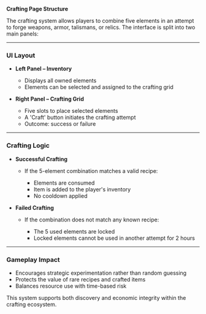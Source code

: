 **Crafting Page Structure**

The crafting system allows players to combine five elements in an attempt to forge weapons, armor, talismans, or relics. The interface is split into two main panels:

---

### UI Layout

- **Left Panel – Inventory**

  - Displays all owned elements
  - Elements can be selected and assigned to the crafting grid

- **Right Panel – Crafting Grid**

  - Five slots to place selected elements
  - A 'Craft' button initiates the crafting attempt
  - Outcome: success or failure

---

### Crafting Logic

- **Successful Crafting**

  - If the 5-element combination matches a valid recipe:

    - Elements are consumed
    - Item is added to the player's inventory
    - No cooldown applied

- **Failed Crafting**

  - If the combination does not match any known recipe:

    - The 5 used elements are locked
    - Locked elements cannot be used in another attempt for 2 hours

---

### Gameplay Impact

- Encourages strategic experimentation rather than random guessing
- Protects the value of rare recipes and crafted items
- Balances resource use with time-based risk

This system supports both discovery and economic integrity within the crafting ecosystem.

